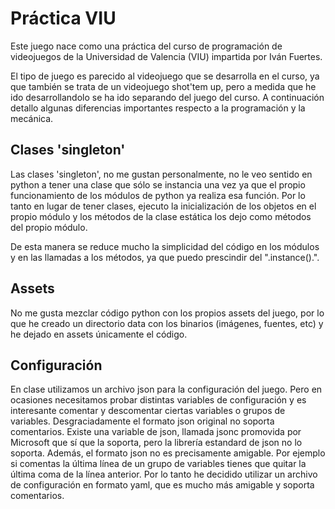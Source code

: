 # Práctica VIU

Este juego nace como una práctica del curso de programación de videojuegos de la Universidad de Valencia (VIU) impartida por Iván Fuertes.

El tipo de juego es parecido al videojuego que se desarrolla en el curso, ya que también se trata de un videojuego shot'tem up, pero a medida que he ido desarrollandolo se ha ido separando del juego del curso. A continuación detallo algunas diferencias importantes respecto a la programación y la mecánica.

## Clases 'singleton'
Las clases 'singleton', no me gustan personalmente, no le veo sentido en python a tener una clase que sólo se instancia una vez ya que el propio funcionamiento de los módulos de python ya realiza esa función.
Por lo tanto en lugar de tener clases, ejecuto la inicialización de los objetos en el propio módulo y los métodos de la clase estática los dejo como métodos del propio módulo.

De esta manera se reduce mucho la simplicidad del código en los módulos y en las llamadas a los métodos, ya que puedo prescindir del ".instance().".

## Assets
No me gusta mezclar código python con los propios assets del juego, por lo que he creado un directorio data con los binarios (imágenes, fuentes, etc) y he dejado en assets únicamente el código.

## Configuración

En clase utilizamos un archivo json para la configuración del juego. Pero en ocasiones necesitamos probar distintas variables de configuración y es interesante comentar y descomentar ciertas variables o grupos de variables.
Desgraciadamente el formato json original no soporta comentarios. Existe una variable de json, llamada jsonc promovida por Microsoft que sí que la soporta, pero la librería estandard de json no lo soporta.
Además, el formato json no es precisamente amigable. Por ejemplo si comentas la última línea de un grupo de variables tienes que quitar la última coma de la línea anterior.
Por lo tanto he decidido utilizar un archivo de configuración en formato yaml, que es mucho más amigable y soporta comentarios.
